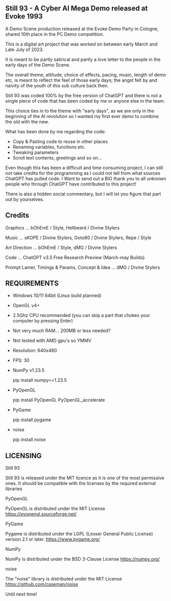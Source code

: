 Still 93 - A Cyber AI Mega Demo released at Evoke 1993
------------------------------------------------------

A Demo Scene production released at the Evoke Demo Party in Cologne,
shared 10th place in the PC Demo competition.

This is a digital art project that was worked on between early March and Late July of 2023.

It is meant to be partly satirical and partly a love letter to the people in the early days
of the Demo Scene.

The overall theme, attitude, choice of effects, pacing, music, length of demo etc, is meant
to reflect the feel of those early days; the angst felt by and naivity of the youth of this
sub culture back then.

Still 93 was coded 100% by the free version of ChatGPT and there is not a single piece of code
that has been coded by me or anyone else in the team.

This choice ties in to the theme with "early days", as we are only in the beginning of the
AI revolution so I wanted my first ever demo to combine the old with the new.

What has been done by me regarding the code:

- Copy & Pasting code to reuse in other places
- Renaming variables, functions etc.
- Tweaking parameters
- Scroll text contents, greetings and so on... 

Even though this has been a difficult and time consuming project, I can still not take
credits for the programming as I could not tell from what sources ChatGPT has pulled code.
I Want to send out a BIG thank you to all unknown people who through ChatGPT have contributed
to this project!

There is also a hidden social commentary, but I will let you figure that part out by
yourselves. 



Credits
-------

Graphics ... bOhEmE / Style, Hellbeard / Divine Stylers

Music ... sKOPE / Divine Stylers, Goto80 / Divine Stylers, Repe / Style

Art Direction ... bOhEmE / Style, dMG / Divine Stylers

Code ... ChatGPT v3.5 Free Research Preview (March-may Builds)

Prompt Lamer, Timings & Params, Concept & Idea ... dMG / Divine Stylers



REQUIREMENTS
------------


- Windows 10/11 64bit (Linux build planned)
- OpenGL v4+
- 2.5Ghz CPU recommended (you can skip a part that chokes your computer by pressing Enter)
- Not very much RAM... 200MB or less needed?
- Not tested with AMD gpu's so YMMV
- Resolution: 640x480
- FPS: 30

- NumPy v1.23.5

  pip install numpy==1.23.5

- PyOpenGL

  pip install PyOpenGL PyOpenGL_accelerate

- PyGame

  pip install pygame

- noise

  pip install noise



LICENSING
---------

Still 93

Still 93 is released under the MIT licence as it is one of the most permissive ones.
It should be compatible with the licenses by the required external libraries


PyOpenGL

PyOpenGL is distributed under the MIT License
https://pyopengl.sourceforge.net/


PyGame

Pygame is distributed under the LGPL (Lesser General Public License) version 2.1 or later.
https://www.pygame.org/


NumPy

NumPy is distributed under the BSD 3-Clause License
https://numpy.org/


noise

The "noise" library is distributed under the MIT License
https://github.com/caseman/noise


Until next time!
